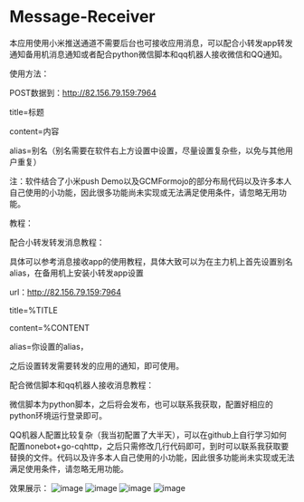 # Message-Receiver
本应用使用小米推送通道不需要后台也可接收应用消息，可以配合小转发app转发通知备用机消息通知或者配合python微信脚本和qq机器人接收微信和QQ通知。


使用方法：



POST数据到：http://82.156.79.159:7964



title=标题



content=内容



alias=别名（别名需要在软件右上方设置中设置，尽量设置复杂些，以免与其他用户重复）



注：软件结合了小米push Demo以及GCMFormojo的部分布局代码以及许多本人自己使用的小功能，因此很多功能尚未实现或无法满足使用条件，请忽略无用功能。



教程：



配合小转发转发消息教程：



具体可以参考消息接收app的使用教程，具体大致可以为在主力机上首先设置别名alias，在备用机上安装小转发app设置



url：http://82.156.79.159:7964



title=%TITLE



content=%CONTENT



alias=你设置的alias，



之后设置转发需要转发的应用的通知，即可使用。







配合微信脚本和qq机器人接收消息教程：



微信脚本为python脚本，之后将会发布，也可以联系我获取，配置好相应的python环境运行登录即可。



QQ机器人配置比较复杂（我当初配置了大半天），可以在github上自行学习如何配置nonebot+go-cqhttp，之后只需修改几行代码即可，到时可以联系我获取要替换的文件。代码以及许多本人自己使用的小功能，因此很多功能尚未实现或无法满足使用条件，请忽略无用功能。


效果展示：
![image](img_readme/1.jpg)
![image](img_readme/2.jpg)
![image](img_readme/3.jpg)
![image](img_readme/4.jpg)
